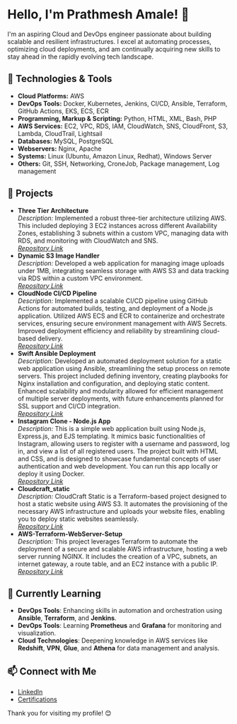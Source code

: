 # Hello, I'm Prathmesh Amale! 👋

I'm an aspiring Cloud and DevOps engineer passionate about building scalable and resilient infrastructures. I excel at automating processes, optimizing cloud deployments, and am continually acquiring new skills to stay ahead in the rapidly evolving tech landscape.

## 🔧 Technologies & Tools
- **Cloud Platforms:** AWS
- **DevOps Tools:** Docker, Kubernetes, Jenkins, CI/CD, Ansible, Terraform, GitHub Actions, EKS, ECS, ECR
- **Programming, Markup & Scripting:** Python, HTML, XML, Bash, PHP
- **AWS Services:** EC2, VPC, RDS, IAM, CloudWatch, SNS, CloudFront, S3, Lambda, CloudTrail, Lightsail
- **Databases:** MySQL, PostgreSQL
- **Webservers:** Nginx, Apache
- **Systems:** Linux (Ubuntu, Amazon Linux, Redhat), Windows Server
- **Others:** Git, SSH, Networking, CroneJob, Package management, Log management

## 🚀 Projects
- **Three Tier Architecture**  
  *Description:* Implemented a robust three-tier architecture utilizing AWS. This included deploying 3 EC2 instances across different Availability Zones, establishing 3 subnets within a custom VPC, managing data with RDS, and monitoring with CloudWatch and SNS.  
  *[Repository Link](https://github.com/prathmesh2102003/AWS-3TA.git)*
- **Dynamic S3 Image Handler**  
  *Description:* Developed a web application for managing image uploads under 1MB, integrating seamless storage with AWS S3 and data tracking via RDS within a custom VPC environment.  
  *[Repository Link](https://github.com/prathmesh2102003/Dynamic_S3_Image_Handler.git)*
- **CloudNode CI/CD Pipeline**  
  *Description:* Implemented a scalable CI/CD pipeline using GitHub Actions for automated builds, testing, and deployment of a Node.js application. Utilized AWS ECS and ECR to containerize and orchestrate services, ensuring secure environment management with AWS Secrets. Improved deployment efficiency and reliability by streamlining cloud-based delivery.  
  *[Repository Link](https://github.com/prathmesh2102003/CloudNode.git)*
- **Swift Ansible Deployment**  
  *Description:* Developed an automated deployment solution for a static web application using Ansible, streamlining the setup process on remote servers. This project included defining inventory, creating playbooks for Nginx installation and configuration, and deploying static content. Enhanced scalability and modularity allowed for efficient management of multiple server deployments, with future enhancements planned for SSL support and CI/CD integration.  
  *[Repository Link](https://github.com/prathmesh2102003/Swift_Ansible_Deployment.git)*
- **Instagram Clone - Node.js App**  
  *Description:* This is a simple web application built using Node.js, Express.js, and EJS templating. It mimics basic functionalities of Instagram, allowing users to register with a username and password, log in, and view a list of all registered users. The project built with HTML and CSS, and is designed to showcase fundamental concepts of user authentication and web development. You can run this app locally or deploy it using Docker.                                                                           
  *[Repository Link](https://github.com/prathmesh2102003/Instagram_login_page.git)*
- **Cloudcraft_static**  
  *Description:* CloudCraft Static is a Terraform-based project designed to host a static website using AWS S3. It automates the provisioning of the necessary AWS infrastructure and uploads your website files, enabling you to deploy static websites seamlessly.                                                                           
  *[Repository Link](https://github.com/prathmesh2102003/Cloudcraft_static.git)*
- **AWS-Terraform-WebServer-Setup**  
  *Description:* This project leverages Terraform to automate the deployment of a secure and scalable AWS infrastructure, hosting a web server running NGINX. It includes the creation of a VPC, subnets, an internet gateway, a route table, and an EC2 instance with a public IP.                                                                           *[Repository Link](https://github.com/prathmesh2102003/AWS-Terraform-WebServer-Setup.git)*     
  

## 🌱 Currently Learning
- **DevOps Tools**: Enhancing skills in automation and orchestration using **Ansible**, **Terraform**, and **Jenkins**.
- **DevOps Tools**: Learning **Prometheus** and **Grafana** for monitoring and visualization.
- **Cloud Technologies**: Deepening knowledge in AWS services like **Redshift**, **VPN**, **Glue**, and **Athena** for data management and analysis.


## 📫 Connect with Me
- [LinkedIn](https://www.linkedin.com/in/prathmesh-amale-3ba238312/)
- [Certifications](https://drive.google.com/drive/folders/14mNtmLjlSg7qnljLXkJiUiluKZsxCvtU)

Thank you for visiting my profile! 😊


